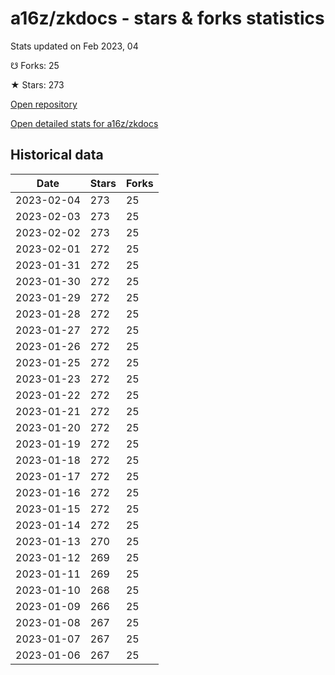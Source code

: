 # a16z/zkdocs - stars & forks statistics

Stats updated on Feb 2023, 04

☋ Forks: 25

★ Stars: 273

[Open repository](https://github.com/a16z/zkdocs)

[Open detailed stats for a16z/zkdocs](https://reviewgithub.com/rep/a16z/zkdocs)

## Historical data
| Date | Stars | Forks |
|------|-------|-------|
| 2023-02-04 | 273 | 25 | 
| 2023-02-03 | 273 | 25 | 
| 2023-02-02 | 273 | 25 | 
| 2023-02-01 | 272 | 25 | 
| 2023-01-31 | 272 | 25 | 
| 2023-01-30 | 272 | 25 | 
| 2023-01-29 | 272 | 25 | 
| 2023-01-28 | 272 | 25 | 
| 2023-01-27 | 272 | 25 | 
| 2023-01-26 | 272 | 25 | 
| 2023-01-25 | 272 | 25 | 
| 2023-01-23 | 272 | 25 | 
| 2023-01-22 | 272 | 25 | 
| 2023-01-21 | 272 | 25 | 
| 2023-01-20 | 272 | 25 | 
| 2023-01-19 | 272 | 25 | 
| 2023-01-18 | 272 | 25 | 
| 2023-01-17 | 272 | 25 | 
| 2023-01-16 | 272 | 25 | 
| 2023-01-15 | 272 | 25 | 
| 2023-01-14 | 272 | 25 | 
| 2023-01-13 | 270 | 25 | 
| 2023-01-12 | 269 | 25 | 
| 2023-01-11 | 269 | 25 | 
| 2023-01-10 | 268 | 25 | 
| 2023-01-09 | 266 | 25 | 
| 2023-01-08 | 267 | 25 | 
| 2023-01-07 | 267 | 25 | 
| 2023-01-06 | 267 | 25 | 

